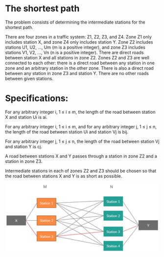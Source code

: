# The shortest path


The problem consists of determining the intermediate stations for the shortest path. 

There are four zones in a traffic system: Z1, Z2, Z3, and Z4. Zone Z1 only includes station X, and zone Z4 only includes station Y. Zone Z2 includes stations U1, U2, ..., Um (m is a positive integer), and zone Z3 includes stations V1, V2, ..., Vn (n is a positive integer).
There are direct roads between station X and all stations in zone Z2. Zones Z2 and Z3 are well connected to each other: there is a direct road between any station in one zone and an arbitrary station in the other zone. There is also a direct road between any station in zone Z3 and station Y. There are no other roads between given stations.

# Specifications:
For any arbitrary integer i, 1 ≤ i ≤ m, the length of the road between station X and station Ui is ai.

For any arbitrary integer i, 1 ≤ i ≤ m, and for any arbitrary integer j, 1 ≤ j ≤ n, the length of the road between station Ui and station Vj is bij.

For any arbitrary integer j, 1 ≤ j ≤ n, the length of the road between station Vj and station Y is cj.

A road between stations X and Y passes through a station in zone Z2 and a station in zone Z3. 

Intermediate stations in each of zones Z2 and Z3 should be chosen so that the road between stations X and Y is as short as possible.

![alt text](https://github.com/Gaasll/shortestWay/blob/main/WBS.jpg?raw=true)


